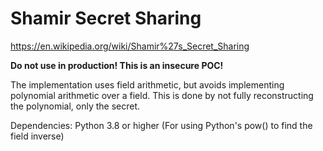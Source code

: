 # Shamir Secret Sharing
https://en.wikipedia.org/wiki/Shamir%27s_Secret_Sharing

**Do not use in production! This is an insecure POC!**

The implementation uses field arithmetic, but avoids implementing polynomial arithmetic over a field. This is done by not fully reconstructing the polynomial, only the secret.

Dependencies:
Python 3.8 or higher (For using Python's pow() to find the field inverse)
